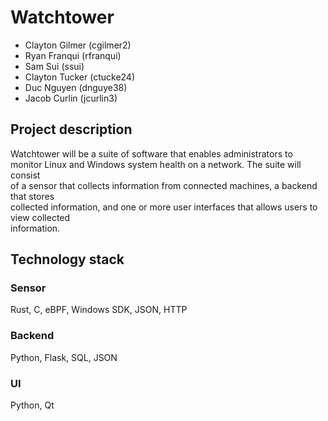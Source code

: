 # Watchtower

- Clayton Gilmer (cgilmer2)
- Ryan Franqui (rfranqui)
- Sam Sui (ssui)
- Clayton Tucker (ctucke24)
- Duc Nguyen  (dnguye38)
- Jacob Curlin (jcurlin3)

## Project description

Watchtower will be a suite of software that enables administrators to  
monitor Linux and Windows system health on a network. The suite will consist  
of a sensor that collects information from connected machines, a backend that stores  
collected information, and one or more user interfaces that allows users to view collected  
information.

## Technology stack

### Sensor
Rust, C, eBPF, Windows SDK, JSON, HTTP

### Backend
Python, Flask, SQL, JSON

### UI
Python, Qt
